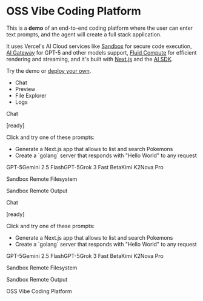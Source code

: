# OSS Vibe Coding Platform

This is a **demo** of an end-to-end coding platform where the user can enter text prompts, and the agent will create a full stack application.

It uses Vercel's AI Cloud services like [Sandbox](https://vercel.com/docs/vercel-sandbox) for secure code execution, [AI Gateway](https://vercel.com/docs/ai-gateway) for GPT-5 and other models support, [Fluid Compute](https://vercel.com/fluid) for efficient rendering and streaming, and it's built with [Next.js](https://nextjs.org/) and the [AI SDK](https://ai-sdk.dev/docs/introduction).

Try the demo or [deploy your own](https://vercel.com/new/clone?demo-description=A+full-stack+coding+platform+built+with+Vercel%27s+AI+Cloud%2C+AI+SDK%2C+and+Next.js.&demo-image=https%3A%2F%2Fassets.vercel.com%2Fimage%2Fupload%2Fv1754588832%2FOSSvibecodingplatform%2Fscreenshot.png&demo-title=Vibe+Coding+Platform&demo-url=https%3A%2F%2Fvercel.fyi%2Fvibes&project-name=Vibe+Coding+Platform&repository-name=vibe-coding-platform&repository-url=https%3A%2F%2Fgithub.com%2Fvercel%2Fexamples%2Ftree%2Fmain%2Fapps%2Fvibe-coding-platform&from=vibe-coding-platform-app).

- Chat
- Preview
- File Explorer
- Logs

Chat

\[ready\]

Click and try one of these prompts:

- Generate a Next.js app that allows to list and search Pokemons
- Create a \`golang\` server that responds with "Hello World" to any request

GPT-5Gemini 2.5 FlashGPT-5Grok 3 Fast BetaKimi K2Nova Pro

Sandbox Remote Filesystem

Sandbox Remote Output

Chat

\[ready\]

Click and try one of these prompts:

- Generate a Next.js app that allows to list and search Pokemons
- Create a \`golang\` server that responds with "Hello World" to any request

GPT-5Gemini 2.5 FlashGPT-5Grok 3 Fast BetaKimi K2Nova Pro

Sandbox Remote Filesystem

Sandbox Remote Output

OSS Vibe Coding Platform
